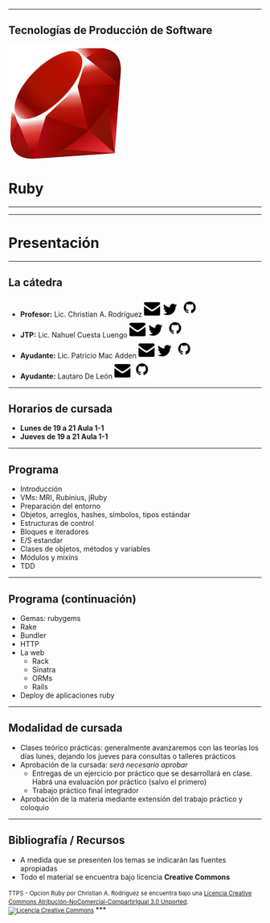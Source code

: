 ***
## Tecnologías de Producción de Software
![Ruby logo](images/00/ruby.png)
# Ruby
***
***
# Presentación
---
## La cátedra 
* **Profesor:** Lic. Christian A. Rodríguez 
  [![car@info.unlp.edu.ar](images/assets/mail.png)](mailto:car@info.unlp.edu.ar "car@info.unlp.edu.ar")
  [![twitter](images/assets/twitter.png)](https://twitter.com/car_unlp "twitter")
  [![github](images/assets/github.png)](https://github.com/chrodriguez "github")
* **JTP:** Lic. Nahuel Cuesta Luengo
  [![ncuesta@cespi.unlp.edu.ar](images/assets/mail.png)](mailto:ncuesta@cespi.unlp.edu.ar "ncuesta@cespi.unlp.edu.ar")
  [![twitter](images/assets/twitter.png)](https://twitter.com/ncuestal "twitter") 
  [![github](images/assets/github.png)](https://github.com/ncuesta "github")
* **Ayudante:** Lic. Patricio Mac Adden 
[![patriciomacadden@gmail.com](images/assets/mail.png)](mailto:patriciomacadden@gmail.com "patriciomacadden@gmail.com") 
[![twitter](images/assets/twitter.png)](https://twitter.com/maxawen "twitter") 
[![github](images/assets/github.png)](https://github.com/patriciomacadden "github")
* **Ayudante:** Lautaro De León 
[![ldeleon@cespi.unlp.edu.ar](images/assets/mail.png)](mailto:ldeleon@cespi.unlp.edu.ar "ldeleon@cespi.unlp.edu.ar")
[![github](images/assets/github.png)](https://github.com/lndl "github")

---
## Horarios de cursada
* **Lunes de 19 a 21 Aula 1-1**
* **Jueves de 19 a 21 Aula 1-1**

---
## Programa
* Introducción
* VMs: MRI, Rubinius, jRuby
* Preparación del entorno
* Objetos, arreglos, hashes, símbolos, tipos estándar
* Estructuras de control
* Bloques e iteradores
* E/S estandar
* Clases de objetos, métodos y variables
* Módulos y mixins
* TDD
---
## Programa (continuación)
* Gemas: rubygems
* Rake
* Bundler
* HTTP
* La web
  * Rack
  * Sinatra
  * ORMs
  * Rails
* Deploy de aplicaciones ruby
---
## Modalidad de cursada
* Clases teórico prácticas: generalmente avanzaremos con las teorías los días
  lunes, dejando los jueves para consultas o talleres prácticos
* Aprobación de la cursada: *será necesario aprobar*
  * Entregas de un ejercicio por práctico que se desarrollará en clase. Habrá
    una evaluación por práctico (salvo el primero)
  * Trabajo práctico final integrador
* Aprobación de la materia mediante extensión del trabajo práctico y coloquio

---
## Bibliografía / Recursos
* A medida que se presenten los temas se indicarán las fuentes apropiadas
* Todo el material se encuentra bajo licencia **Creative Commons**


<small>
<span xmlns:dct="http://purl.org/dc/terms/" property="dct:title">TTPS - Opcion Ruby</span> por 
<span xmlns:cc="http://creativecommons.org/ns#" property="cc:attributionName">Christian A. Rodriguez</span> se encuentra bajo
una <a rel="license" href="http://creativecommons.org/licenses/by-nc-sa/3.0/deed.es">Licencia Creative Commons Atribución-NoComercial-CompartirIgual 3.0 Unported</a>.
<br />
<a rel="license" href="http://creativecommons.org/licenses/by-nc-sa/3.0/deed.es">
<img alt="Licencia Creative Commons" style="border-width:0" src="http://i.creativecommons.org/l/by-nc-sa/3.0/88x31.png" /></a>
</small>
***
